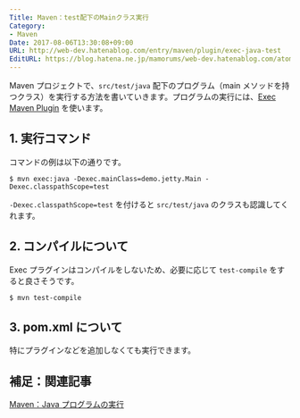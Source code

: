 ```yaml
---
Title: Maven：test配下のMainクラス実行
Category:
- Maven
Date: 2017-08-06T13:30:08+09:00
URL: http://web-dev.hatenablog.com/entry/maven/plugin/exec-java-test
EditURL: https://blog.hatena.ne.jp/mamorums/web-dev.hatenablog.com/atom/entry/8599973812286111549
---
```


Maven プロジェクトで、`src/test/java` 配下のプログラム（main メソッドを持つクラス）を実行する方法を書いていきます。プログラムの実行には、[Exec Maven Plugin](http://www.mojohaus.org/exec-maven-plugin/index.html) を使います。


## 1. 実行コマンド
コマンドの例は以下の通りです。

```
$ mvn exec:java -Dexec.mainClass=demo.jetty.Main -Dexec.classpathScope=test
```

`-Dexec.classpathScope=test` を付けると `src/test/java` のクラスも認識してくれます。


## 2. コンパイルについて
Exec プラグインはコンパイルをしないため、必要に応じて `test-compile` をすると良さそうです。

```
$ mvn test-compile
```


## 3. pom.xml について
特にプラグインなどを追加しなくても実行できます。


## 補足：関連記事
[Maven：Java プログラムの実行](/entry/maven/plugin/exec-java)
